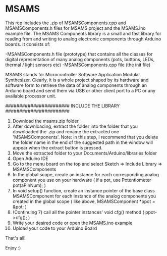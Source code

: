 # MSAMS
This rep includes the .zip of MSAMSComponents.cpp and MSAMSComponents.h files for MSAMS project and the MSAMS.ino example file.
The MSAMS Components library is a small and fast library for reading from and writing to analog electronic components through Arduino boards. It consists of:

-MSAMSComponents.h file (prototype) that contains all the classes for digital representation of many analog components (pots, buttons, LEDs, thermal / light sensors etc)
-MSAMSComponents.cpp file (the init file)

MSAMS stands for Microcontroller Software Application Modular Synthesizer. Clearly, it is a whole project shaped by its hardware and software form to retrieve the data of analog components through an Arduino board and send them via USB or other client port to a PC or any available processor unit.

####################### INCLUDE THE LIBRARY #######################
1. Download the msams.zip folder
2. After downloading, extract the folder into the folder that you downloaded the .zip and rename the extracted one 'MSAMSComponents'. Note: in this step, I recommend that you delete the folder name in the end of the suggested path in the window will appear when the extract button is pressed.
3. Move the extracted folder to your Documents/Arduino/libraries folder
4. Open Aduino IDE
5. Go to the menu board on the top and select Sketch => Include Library => MSAMSComponents
6. In the global scope, create an instance for each corresponding analog component you use on your hardware ( if a pot, use Potentiometer pot(aPinNum); )
7. In void setup() function, create an instance pointer of the base class MSAMSComponent for each instance of the analog components you created in the global scope ( like above, MSAMSComponent *ppot = &pot; )
8. (Continuing 7) call all the pointer instances' void cfg() method ( ppot->cfg(); )
9. Write your desired code or open the MSAMS.ino example
10. Upload your code to your Arduino Board

That's all!

Enjoy :)
